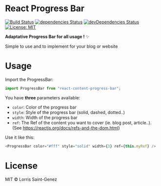 # React Progress Bar

[![Build Status](https://travis-ci.org/LorrisSaintGenez/react-content-progress-bar.svg?branch=master)](https://travis-ci.org/LorrisSaintGenez/react-content-progress-bar) [![dependencies Status](https://david-dm.org/LorrisSaintGenez/react-content-progress-bar/status.svg)](https://david-dm.org/LorrisSaintGenez/react-content-progress-bar) [![devDependencies Status](https://david-dm.org/LorrisSaintGenez/react-content-progress-bar/dev-status.svg)](https://david-dm.org/LorrisSaintGenez/react-content-progress-bar?type=dev) [![License: MIT](https://img.shields.io/badge/License-MIT-blue.svg)](https://opensource.org/licenses/MIT)

**Adaptative Progress Bar for all usage !** ✨

Simple to use and to implement for your blog or website

# Usage

Import the ProgressBar:

```javascript
import ProgressBar from "react-content-progress-bar";
```

You have **three** parameters available:

- `color`: Color of the progress bar
- `style`: Style of the progress bar (solid, dashed, dotted..)
- `width`: Width of the progress bar
- `ref`: The Ref of the content you want to cover (ie. blog post, article..). (See https://reactjs.org/docs/refs-and-the-dom.html)

Use it like this:

```javascript
<ProgressBar color="#fff" style="solid" width={3} ref={this.myRef} />
```

# License

MIT © Lorris Saint-Genez
